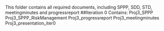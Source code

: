 This folder contains all required documents, including SPPP, SDD, STD, meetingminutes and progressreport
##Iteration 0 Contains:
Proj3_SPPP
Proj3_SPPP_RiskManagement
Proj3_progressreport
Proj3_meetingminutes
Proj3_presentation_iter0
